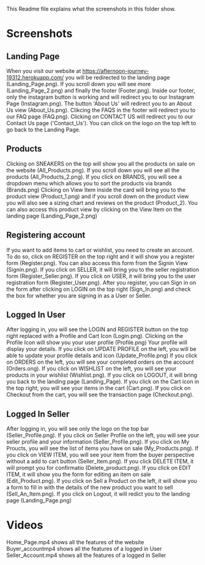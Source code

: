 This Readme file explains what the screenshots in this folder show.
# Screenshots
## Landing Page
When you visit our website at https://afternoon-journey-19312.herokuapp.com/ you will be redirected to the landing page (Landing_Page.png). If you scroll down you will see more (Landing_Page_2.png) and finally the footer (Footer.png). Inside our footer, only the instagram button is working and will redirect you to our Instagram Page (Instagram.png). The button 'About Us' will redirect you to an About Us view (About_Us.png). Clikcing the FAQS in the footer will redirect you to our FAQ page (FAQ.png). Clicking on CONTACT US will redirect you to our Contact Us page ('Contact_Us'). You can click on the logo on the top left to go back to the Landing Page.
## Products
Clicking on SNEAKERS on the top will show you all the products on sale on the website (All_Products.png). If you scroll down you will see all the products (All_Products_2.png). If you click on BRANDS, you will see a dropdown menu which allows you to sort the products via brands (Brands.png) Clicking on View Item inside the card  will bring you to the product view (Product_1.png) and if you scroll down on the product view you will also see a sizing chart and reviews on the product (Product_2). You can also access this product view by clicking on the View Item on the landing page (Landing_Page_2.png)
## Registering account
If you want to add items to cart or wishlist, you need to create an account. To do so, click on REGISTER on the top right and it will show you a register form (Register.png). You can also access this form from the Signin View (Signin.png). If you click on SELLER, it will bring you to the seller registration form (Register_Seller.png). If you click on USER, it will bring you to the user registration form (Register_User.png). After you register, you can Sign in on the form after clicking on LOGIN on the top right (Sign_In.png) and check the box for whether you are signing in as a User or Seller.
## Logged In User
After logging in, you will see the LOGIN and REGISTER button on the top right replaced with a Profile and Cart Icon (Login.png). Clicking on the Profile Icon will show you your user profile (Profile.png) Your profile will display your details. If you click on UPDATE PROFILE on the left, you will be able to update your profile details and icon (Update_Profile.png) If you click on ORDERS on the left, you will see your completed orders on the account (Orders.ong). If you click on WISHLIST on the left, you will see your products in your wishlist (Wishlist.png). If you click on LOGOUT, it will bring you back to the landing page (Landing_Page). If you click on the Cart icon in the top right, you will see your items in the cart (Cart.png). If you click on Checkout from the cart, you will see the transaction page (Checkout.png). 
## Logged In Seller
After logging in, you will see only the logo on the top bar (Seller_Profile.png). If you click on Seller Profile on the left, you will see your seller profile and your information (Seller_Profile.png). If you click on My Proucts, you will see the list of items you have on sale (My_Products.png). If you click on VIEW ITEM, you will see your item from the buyer perspective without a add to cart button (Seller_Item.png). If you click DELETE ITEM, it will prompt you for confirmatio (Delete_product.png). If you click on EDIT ITEM, it will show you the form for editing an item on sale (Edit_Product.png). If you click on Sell a Product on the left, it will show you a form to fill in with the details of the new product you want to sell (Sell_An_Item.png). If you click on Logout, it will redict you to the landing page (Landing_Page.png)
# Videos
Home_Page.mp4 shows all the features of the website</br>
Buyer_accountmp4 shows all the features of a logged in User</br>
Seller_Account.mp4 shows all the features of a logged in Seller</br>
